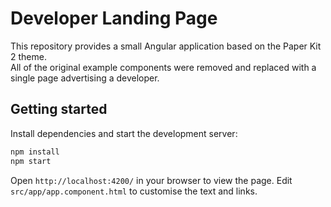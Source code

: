 # Developer Landing Page

This repository provides a small Angular application based on the Paper Kit 2 theme.  
All of the original example components were removed and replaced with a single
page advertising a developer.

## Getting started

Install dependencies and start the development server:

```bash
npm install
npm start
```

Open `http://localhost:4200/` in your browser to view the page. Edit
`src/app/app.component.html` to customise the text and links.
